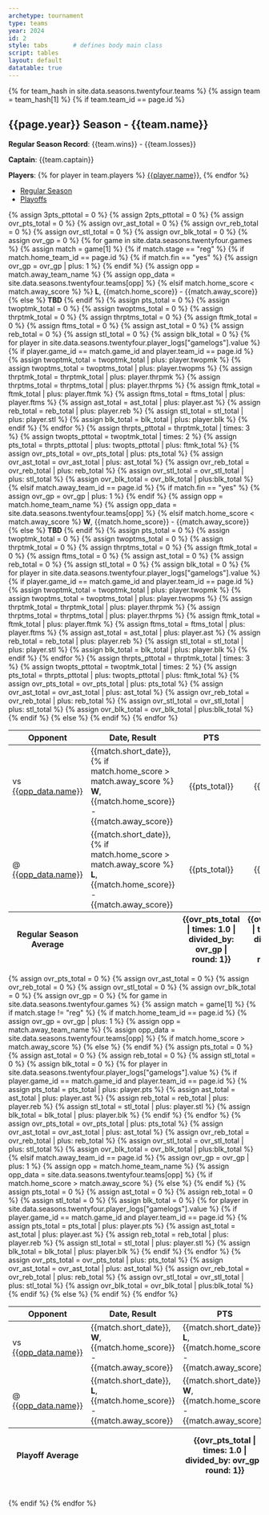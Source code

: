 ```yaml
---
archetype: tournament
type: teams
year: 2024
id: 2
style: tabs       # defines body main class
script: tables
layout: default
datatable: true
---
```

{% for team_hash in site.data.seasons.twentyfour.teams %}
{% assign team = team_hash[1] %}
{% if team.team_id == page.id %}
<h2> {{page.year}} Season - {{team.name}} </h2>
<p><b>Regular Season Record</b>: {{team.wins}} - {{team.losses}}</p>
<p><b>Captain</b>: {{team.captain}}</p>
<p><b>Players</b>: 
{% for player in team.players %}
<a href="/players/{{player.player_id}}">{{player.name}},</a>
{% endfor %}
<div>
	<ul class="nav nav-tabs" role="tablist">
        <li class="active">
            <a href="#tab-table1" data-toggle="tab">Regular Season</a>
        </li>
        <li>
            <a href="#tab-table2" data-toggle="tab">Playoffs</a>
        </li>
    </ul>
    <div class="tab-content">
        <div class="tab-pane active" id="tab-table1">
			<table class="display3">
			  <colgroup>
			      <col class="nineteen"/>
			      <col class="nineteen"/>
			      <col class="nine"/>
			      <col class="nine"/>
			      <col class="nine"/>
			      <col class="nine"/>
			      <col class="nine"/>
			  </colgroup>
			  <thead>
			    <tr>
			      <th>Opponent</th>
			      <th>Date, Result</th>
			      <th>PTS</th>
			      <th>REB</th>
			      <th>AST</th>
			      <th>STL</th>
			      <th>BLK</th>
			    </tr>
			  </thead>
			  <tbody>
				{% assign 3pts_pttotal = 0 %}
				{% assign 2pts_pttotal = 0 %}
				{% assign ovr_pts_total = 0 %}
				{% assign ovr_ast_total = 0 %}
				{% assign ovr_reb_total = 0 %}
				{% assign ovr_stl_total = 0 %}
				{% assign ovr_blk_total = 0 %}
				{% assign ovr_gp = 0 %}
			    {% for game in site.data.seasons.twentyfour.games %}
				    {% assign match = game[1] %}
					{% if match.stage == "reg"  %}
					{% if match.home_team_id == page.id %}
					{% if match.fin == "yes"  %}
					{% assign ovr_gp = ovr_gp | plus: 1 %}
					{% endif %}
					{% assign opp = match.away_team_name %}
					{% assign opp_data = site.data.seasons.twentyfour.teams[opp] %}
				    <tr>
				      <td>vs <a href="/{{page.year}}/teams/team{{opp_data.team_id}}">{{opp_data.name}}</a></td>
				      <td>{{match.short_date}}, 
					  {% if match.home_score > match.away_score %}
				      <b>W</b>, {{match.home_score}} - {{match.away_score}} </td>
				      {% elsif match.home_score < match.away_score %} %}
				      <b>L</b>, {{match.home_score}} - {{match.away_score}} </td>
				      {% else %}
				      <b>TBD</b> </td>
				      {% endif %}
					{% assign pts_total = 0 %}
					{% assign twoptmk_total = 0 %}
					{% assign twoptms_total = 0 %}
					{% assign thrptmk_total = 0 %}
					{% assign thrptms_total = 0 %}
					{% assign ftmk_total = 0 %}
					{% assign ftms_total = 0 %}
					{% assign ast_total = 0 %}
					{% assign reb_total = 0 %}
					{% assign stl_total = 0 %}
					{% assign blk_total = 0 %}
					{% for player in site.data.seasons.twentyfour.player_logs["gamelogs"].value %}
					{% if player.game_id == match.game_id and player.team_id == page.id %}
				    {% assign twoptmk_total = twoptmk_total | plus: player.twopmk %}
				    {% assign twoptms_total = twoptms_total | plus: player.twopms %}
				    {% assign thrptmk_total = thrptmk_total | plus: player.thrpmk %}
				    {% assign thrptms_total = thrptms_total | plus: player.thrpms %}
				    {% assign ftmk_total = ftmk_total | plus: player.ftmk %}
				    {% assign ftms_total = ftms_total | plus: player.ftms %}
				    {% assign ast_total = ast_total | plus: player.ast %}
				    {% assign reb_total = reb_total | plus: player.reb %}
				    {% assign stl_total = stl_total | plus: player.stl %}
				    {% assign blk_total = blk_total | plus: player.blk %}
					{% endif %}
					{% endfor %}
					{% assign thrpts_pttotal = thrptmk_total | times: 3 %}
					{% assign twopts_pttotal = twoptmk_total | times: 2 %}
					{% assign pts_total = thrpts_pttotal | plus: twopts_pttotal | plus: ftmk_total %}
				    {% assign ovr_pts_total = ovr_pts_total | plus: pts_total %}
				    {% assign ovr_ast_total = ovr_ast_total | plus: ast_total %}
				    {% assign ovr_reb_total = ovr_reb_total | plus: reb_total %}
				    {% assign ovr_stl_total = ovr_stl_total | plus: stl_total %}
				    {% assign ovr_blk_total = ovr_blk_total | plus:blk_total %}
						<td style="text-align: center;">{{pts_total}}</td>
						<td style="text-align: center;">{{reb_total}}</td>
						<td style="text-align: center;">{{ast_total}}</td>
						<td style="text-align: center;">{{stl_total}}</td>
						<td style="text-align: center;">{{blk_total}}</td>
					</tr>
					{% elsif match.away_team_id == page.id %}
					{% if match.fin == "yes"  %}
					{% assign ovr_gp = ovr_gp | plus: 1 %}
					{% endif %}
					{% assign opp = match.home_team_name %}
					{% assign opp_data = site.data.seasons.twentyfour.teams[opp] %}
				    <tr>
				      <td>@ <a href="/{{page.year}}/teams/team{{opp_data.team_id}}">{{opp_data.name}}</a></td>
				      <td>{{match.short_date}}, 
					  {% if match.home_score > match.away_score %}
				      <b>L</b>,  {{match.home_score}} - {{match.away_score}} </td>
				      {% elsif match.home_score < match.away_score %}
				      <b>W</b>, {{match.home_score}} - {{match.away_score}} </td>
				      {% else %}
				      <b>TBD</b> </td>
				      {% endif %}
					{% assign pts_total = 0 %}
					{% assign twoptmk_total = 0 %}
					{% assign twoptms_total = 0 %}
					{% assign thrptmk_total = 0 %}
					{% assign thrptms_total = 0 %}
					{% assign ftmk_total = 0 %}
					{% assign ftms_total = 0 %}
					{% assign ast_total = 0 %}
					{% assign reb_total = 0 %}
					{% assign stl_total = 0 %}
					{% assign blk_total = 0 %}
					{% for player in site.data.seasons.twentyfour.player_logs["gamelogs"].value %}
					{% if player.game_id == match.game_id and player.team_id == page.id %}
				    {% assign twoptmk_total = twoptmk_total | plus: player.twopmk %}
				    {% assign twoptms_total = twoptms_total | plus: player.twopms %}
				    {% assign thrptmk_total = thrptmk_total | plus: player.thrpmk %}
				    {% assign thrptms_total = thrptms_total | plus: player.thrpms %}
				    {% assign ftmk_total = ftmk_total | plus: player.ftmk %}
				    {% assign ftms_total = ftms_total | plus: player.ftms %}
				    {% assign ast_total = ast_total | plus: player.ast %}
				    {% assign reb_total = reb_total | plus: player.reb %}
				    {% assign stl_total = stl_total | plus: player.stl %}
				    {% assign blk_total = blk_total | plus: player.blk %}
					{% endif %}
					{% endfor %}
					{% assign thrpts_pttotal = thrptmk_total | times: 3 %}
					{% assign twopts_pttotal = twoptmk_total | times: 2 %}
					{% assign pts_total = thrpts_pttotal | plus: twopts_pttotal | plus: ftmk_total %}
				    {% assign ovr_pts_total = ovr_pts_total | plus: pts_total %}
				    {% assign ovr_ast_total = ovr_ast_total | plus: ast_total %}
				    {% assign ovr_reb_total = ovr_reb_total | plus: reb_total %}
				    {% assign ovr_stl_total = ovr_stl_total | plus: stl_total %}
				    {% assign ovr_blk_total = ovr_blk_total | plus:blk_total %}
						<td style="text-align: center;">{{pts_total}}</td>
						<td style="text-align: center;">{{reb_total}}</td>
						<td style="text-align: center;">{{ast_total}}</td>
						<td style="text-align: center;">{{stl_total}}</td>
						<td style="text-align: center;">{{blk_total}}</td>
					</tr>
				    {% endif %}
					{% else %}
				    {% endif %}
			    {% endfor %}
			  </tbody>
				<tfoot style="text-align: center;">
				<tr>
				    <th>Regular Season Average</th>
				    <th></th>
				    <th>{{ovr_pts_total | times: 1.0 | divided_by: ovr_gp | round: 1}}</th>
				    <th>{{ovr_reb_total | times: 1.0 | divided_by: ovr_gp | round: 1}}</th>
				    <th>{{ovr_ast_total | times: 1.0 | divided_by: ovr_gp | round: 1}}</th>
				    <th>{{ovr_stl_total | times: 1.0 | divided_by: ovr_gp | round: 1}}</th>
				    <th>{{ovr_blk_total | times: 1.0 | divided_by: ovr_gp | round: 1}}</th>
				</tr>
				</tfoot>
			 </table>
		</div>
        <div class="tab-pane" id="tab-table2">
			<table class="display3">
			  <colgroup>
			      <col class="nineteen"/>
			      <col class="nineteen"/>
			      <col class="nine"/>
			      <col class="nine"/>
			      <col class="nine"/>
			      <col class="nine"/>
			      <col class="nine"/>
			  </colgroup>
			  <thead>
			    <tr>
			      <th>Opponent</th>
			      <th>Date, Result</th>
			      <th>PTS</th>
			      <th>AST</th>
			      <th>REB</th>
			      <th>STL</th>
			      <th>BLK</th>
			    </tr>
			  </thead>
			  <tbody>
				{% assign ovr_pts_total = 0 %}
				{% assign ovr_ast_total = 0 %}
				{% assign ovr_reb_total = 0 %}
				{% assign ovr_stl_total = 0 %}
				{% assign ovr_blk_total = 0 %}
				{% assign ovr_gp = 0 %}
			    {% for game in site.data.seasons.twentyfour.games %}
				    {% assign match = game[1] %}
					{% if match.stage != "reg" %}
					{% if match.home_team_id == page.id %}
					{% assign ovr_gp = ovr_gp | plus: 1 %}
					{% assign opp = match.away_team_name %}
					{% assign opp_data = site.data.seasons.twentyfour.teams[opp] %}
				    <tr>
				      <td>vs <a href="/{{page.year}}/teams/team{{opp_data.team_id}}">{{opp_data.name}}</a></td>
					  {% if match.home_score > match.away_score %}
				      <td>{{match.short_date}}, <b>W</b>, {{match.home_score}} - {{match.away_score}} </td>
				      {% else %}
				      <td>{{match.short_date}}, <b>L</b>, {{match.home_score}} - {{match.away_score}} </td>
				      {% endif %}
					{% assign pts_total = 0 %}
					{% assign ast_total = 0 %}
					{% assign reb_total = 0 %}
					{% assign stl_total = 0 %}
					{% assign blk_total = 0 %}
					{% for player in site.data.seasons.twentyfour.player_logs["gamelogs"].value %}
					{% if player.game_id == match.game_id and player.team_id == page.id %}
				    {% assign pts_total = pts_total | plus: player.pts %}
				    {% assign ast_total = ast_total | plus: player.ast %}
				    {% assign reb_total = reb_total | plus: player.reb %}
				    {% assign stl_total = stl_total | plus: player.stl %}
				    {% assign blk_total = blk_total | plus: player.blk %}
					{% endif %}
					{% endfor %}
				    {% assign ovr_pts_total = ovr_pts_total | plus: pts_total %}
				    {% assign ovr_ast_total = ovr_ast_total | plus: ast_total %}
				    {% assign ovr_reb_total = ovr_reb_total | plus: reb_total %}
				    {% assign ovr_stl_total = ovr_stl_total | plus: stl_total %}
				    {% assign ovr_blk_total = ovr_blk_total | plus:blk_total %}
						<td style="text-align: center;">{{pts_total}}</td>
						<td style="text-align: center;">{{ast_total}}</td>
						<td style="text-align: center;">{{reb_total}}</td>
						<td style="text-align: center;">{{stl_total}}</td>
						<td style="text-align: center;">{{blk_total}}</td>
					</tr>
					{% elsif match.away_team_id == page.id %}
					{% assign ovr_gp = ovr_gp | plus: 1 %}
					{% assign opp = match.home_team_name %}
					{% assign opp_data = site.data.seasons.twentyfour.teams[opp] %}
				    <tr>
				      <td>@ <a href="/{{page.year}}/teams/team{{opp_data.team_id}}">{{opp_data.name}}</a></td>
					  {% if match.home_score > match.away_score %}
				      <td>{{match.short_date}}, <b>L</b>,  {{match.home_score}} - {{match.away_score}} </td>
				      {% else %}
				      <td>{{match.short_date}}, <b>W</b>, {{match.home_score}} - {{match.away_score}} </td>
				      {% endif %}
					{% assign pts_total = 0 %}
					{% assign ast_total = 0 %}
					{% assign reb_total = 0 %}
					{% assign stl_total = 0 %}
					{% assign blk_total = 0 %}
					{% for player in site.data.seasons.twentyfour.player_logs["gamelogs"].value %}
					{% if player.game_id == match.game_id and player.team_id == page.id %}
				    {% assign pts_total = pts_total | plus: player.pts %}
				    {% assign ast_total = ast_total | plus: player.ast %}
				    {% assign reb_total = reb_total | plus: player.reb %}
				    {% assign stl_total = stl_total | plus: player.stl %}
				    {% assign blk_total = blk_total | plus: player.blk %}
					{% endif %}
					{% endfor %}
				    {% assign ovr_pts_total = ovr_pts_total | plus: pts_total %}
				    {% assign ovr_ast_total = ovr_ast_total | plus: ast_total %}
				    {% assign ovr_reb_total = ovr_reb_total | plus: reb_total %}
				    {% assign ovr_stl_total = ovr_stl_total | plus: stl_total %}
				    {% assign ovr_blk_total = ovr_blk_total | plus:blk_total %}
						<td style="text-align: center;">{{pts_total}}</td>
						<td style="text-align: center;">{{ast_total}}</td>
						<td style="text-align: center;">{{reb_total}}</td>
						<td style="text-align: center;">{{stl_total}}</td>
						<td style="text-align: center;">{{blk_total}}</td>
					</tr>
				    {% endif %}
					{% else %}
				    {% endif %}
			    {% endfor %}
			  </tbody>
				<tfoot style="text-align: center;">
				<tr>
				    <th>Playoff Average</th>
				    <th></th>
				    <th>{{ovr_pts_total | times: 1.0 | divided_by: ovr_gp | round: 1}}</th>
				    <th>{{ovr_ast_total | times: 1.0 | divided_by: ovr_gp | round: 1}}</th>
				    <th>{{ovr_reb_total | times: 1.0 | divided_by: ovr_gp | round: 1}}</th>
				    <th>{{ovr_stl_total | times: 1.0 | divided_by: ovr_gp | round: 1}}</th>
				    <th>{{ovr_blk_total | times: 1.0 | divided_by: ovr_gp | round: 1}}</th>
				</tr>
				</tfoot>
			 </table>
		</div>
	</div>
</div>
<br>
{% endif %}
{% endfor %}